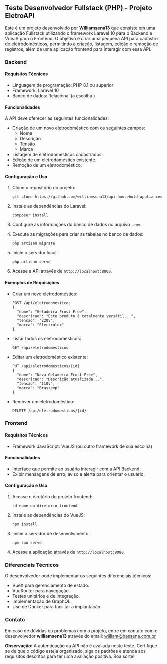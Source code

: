 ## Teste Desenvolvedor Fullstack (PHP) - Projeto EletroAPI

Este é um projeto desenvolvido por **[Williamsena13](https://williamsena13.github.io)** que consiste em uma aplicação Fullstack utilizando o framework Laravel 10 para o Backend e VueJS para o Frontend. O objetivo é criar uma pequena API para cadastro de eletrodomésticos, permitindo a criação, listagem, edição e remoção de registros, além de uma aplicação frontend para interagir com essa API.

### Backend

#### Requisitos Técnicos
- Linguagem de programação: PHP 8.1 ou superior
- Framework: Laravel 10
- Banco de dados: Relacional (a escolha )

#### Funcionalidades

A API deve oferecer as seguintes funcionalidades:

- Criação de um novo eletrodoméstico com os seguintes campos:
  - Nome
  - Descrição
  - Tensão
  - Marca
- Listagem de eletrodomésticos cadastrados.
- Edição de um eletrodoméstico existente.
- Remoção de um eletrodoméstico.

#### Configuração e Uso

1. Clone o repositório do projeto:

   ```
   git clone https://github.com/williamsena13/api-household-appliances
   ```

2. Instale as dependências do Laravel:

   ```
   composer install
   ```

3. Configure as informações do banco de dados no arquivo `.env`.

4. Execute as migrações para criar as tabelas no banco de dados:

   ```
   php artisan migrate
   ```

5. Inicie o servidor local:

   ```
   php artisan serve
   ```

6. Acesse a API através de `http://localhost:8000`.

#### Exemplos de Requisições

- Criar um novo eletrodoméstico:
  ```
  POST /api/eletrodomesticos
  {
    "nome": "Geladeira Frost Free",
    "descricao": "Este produto é totalmente versátil...",
    "tensao": "220v",
    "marca": "Electrolux"
  }
  ```

- Listar todos os eletrodomésticos:
  ```
  GET /api/eletrodomesticos
  ```

- Editar um eletrodoméstico existente:
  ```
  PUT /api/eletrodomesticos/{id}
  {
    "nome": "Nova Geladeira Frost Free",
    "descricao": "Descrição atualizada...",
    "tensao": "110v",
    "marca": "Brastemp"
  }
  ```

- Remover um eletrodoméstico:
  ```
  DELETE /api/eletrodomesticos/{id}
  ```

### Frontend

#### Requisitos Técnicos

- Framework JavaScript: VueJS (ou outro framework de sua escolha)

#### Funcionalidades

- Interface que permite ao usuário interagir com a API Backend.
- Exibir mensagens de erro, aviso e alerta para orientar o usuário.

#### Configuração e Uso

1. Acesse o diretório do projeto frontend:

   ```
   cd nome-do-diretorio-frontend
   ```

2. Instale as dependências do VueJS:

   ```
   npm install
   ```

3. Inicie o servidor de desenvolvimento:

   ```
   npm run serve
   ```

4. Acesse a aplicação através de `http://localhost:8080`.

### Diferenciais Técnicos

O desenvolvedor pode implementar os seguintes diferenciais técnicos:

- VueX para gerenciamento de estado.
- VueRouter para navegação.
- Testes unitários e de integração.
- Implementação de GraphQL.
- Uso de Docker para facilitar a implantação.

### Contato

Em caso de dúvidas ou problemas com o projeto, entre em contato com o desenvolvedor **williamsena13** através do email: william@bassena.com.br

**Observação:** A autenticação da API não é avaliada neste teste. Certifique-se de que o código esteja organizado, siga os padrões e atenda aos requisitos descritos para ter uma avaliação positiva. Boa sorte!